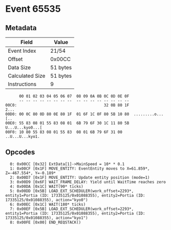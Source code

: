 # Event 65535

## Metadata

| Field           | Value    |
|-----------------|----------|
| Event Index     | 21/54    |
| Offset          | 0x00CC   |
| Data Size       | 51 bytes |
| Calculated Size | 51 bytes |
| Instructions    | 9        |

```
      00 01 02 03 04 05 06 07  08 09 0A 0B 0C 0D 0E 0F
      -- -- -- -- -- -- -- --  -- -- -- -- -- -- -- --
00C0:                                      32 0B 80 1F              2...
00D0: 00 0C 80 0D 80 0E 80 1F  01 6F 1C 0F 80 5B 10 80  .........o...[..
00E0: 55 83 08 01 55 83 08 01  6B 79 6F 30 1C 11 80 5B  U...U...kyo0...[
00F0: 10 80 55 83 08 01 55 83  08 01 6B 79 6F 31 00     ..U...U...kyo1. 
```

## Opcodes

```
  0: 0x00CC [0x32] ExtData[1]->MainSpeed = 10* * 0.1
  1: 0x00CF [0x1F] MOVE_ENTITY: EventEntity moves to X=61.859*, Z=-467.554*, Y=-0.189*
  2: 0x00D7 [0x1F] MOVE_ENTITY: Update entity position (mode=1)
  3: 0x00D9 [0x6F] WAIT_FRAME_DELAY: Yield until WaitTime reaches zero
  4: 0x00DA [0x1C] WAIT(90* ticks)
  5: 0x00DD [0x5B] LOAD_EXT_SCHEDULER(work_offset=2293*, entity1=Portia (ID: 17335125/0x01088355), entity2=Portia (ID: 17335125/0x01088355), action="kyo0")
  6: 0x00EC [0x1C] WAIT(180* ticks)
  7: 0x00EF [0x5B] LOAD_EXT_SCHEDULER(work_offset=2293*, entity1=Portia (ID: 17335125/0x01088355), entity2=Portia (ID: 17335125/0x01088355), action="kyo1")
  8: 0x00FE [0x00] END_REQSTACK()
```
